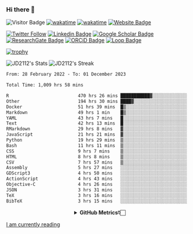 ### Hi there 👋
![Visitor Badge](https://visitor-badge.laobi.icu/badge?page_id=JD2112.JD2112)
[![wakatime](https://github.com/JD2112/JD2112/actions/workflows/waka-readme.yml/badge.svg)](https://github.com/JD2112/JD2112/actions/workflows/waka-readme.yml)
[![wakatime](https://wakatime.com/badge/user/fe95275f-909a-4147-a45d-624981173898.svg)](https://wakatime.com/@fe95275f-909a-4147-a45d-624981173898)
[![Website Badge](https://img.shields.io/badge/website-informational?style=flat-square)](http://jyotirmoydas.netlify.app)

[![Twitter Follow](https://img.shields.io/twitter/follow/jyotirmoy21?style=social)](https://twitter.com/jyotirmoy21)
[![Linkedin Badge](https://img.shields.io/badge/-jyotirmoy-blue?style=plastic&logo=Linkedin&logoColor=white&link=https://www.linkedin.com/in/dasjyotirmoy/)](https://www.linkedin.com/in/dasjyotirmoy/)
[![Google Scholar Badge](https://img.shields.io/badge/-jyotirmoy-blue?style=plastic&logo=GoogleScholar&logoColor=white&link=https://scholar.google.se/citations?user=IMBYOv8AAAAJ&hl=en)](https://scholar.google.se/citations?user=IMBYOv8AAAAJ&hl=en)
[![ResearchGate Badge](https://img.shields.io/badge/-jyotirmoy-cyan?style=plastic&logo=ResearchGate&logoColor=white&link=https://www.researchgate.net/profile/Jyotirmoy-Das-3)](https://www.researchgate.net/profile/Jyotirmoy-Das-3)
[![ORCiD Badge](https://img.shields.io/badge/-jyotirmoy-green?style=plastic&logo=orcid&logoColor=white&link=https://orcid.org/0000-0002-5649-4658)](https://orcid.org/0000-0002-5649-4658)
[![Loop Badge](https://img.shields.io/badge/-jyotirmoy-orange?style=plastic&logo=Loop&logoColor=white&link=https://loop.frontiersin.org/people/1519976/overview)](https://loop.frontiersin.org/people/1519976/overview)

[![trophy](https://github-profile-trophy.vercel.app/?username=JD2112)](https://github.com/ryo-ma/github-profile-trophy)

<!--
**JD2112/JD2112** is a ✨ _special_ ✨ repository because its `README.md` (this file) appears on your GitHub profile.

Here are some ideas to get you started:

- 🔭 I’m currently working on ...
- 🌱 I’m currently learning ...
- 👯 I’m looking to collaborate on ...
- 🤔 I’m looking for help with ...
- 💬 Ask me about ...
- 📫 How to reach me: ...
- 😄 Pronouns: ...
- ⚡ Fun fact: ...
![JD2112's Top Languages](https://github-readme-stats.vercel.app/api/top-langs/?username=JD2112&theme=vue-dark&show_icons=true&hide_border=true&layout=compact)
-->
![JD2112's Stats](https://github-readme-stats.vercel.app/api?username=JD2112&theme=vue-dark&show_icons=true&hide_border=true&count_private=true)
![JD2112's Streak](https://github-readme-streak-stats.herokuapp.com/?user=JD2112&theme=vue-dark&hide_border=true)





<!--START_SECTION:waka-->

```txt
From: 28 February 2022 - To: 01 December 2023

Total Time: 1,009 hrs 58 mins

R                          470 hrs 26 mins ███████████▓░░░░░░░░░░░░░   46.58 %
Other                      194 hrs 30 mins ████▓░░░░░░░░░░░░░░░░░░░░   19.26 %
Docker                     51 hrs 39 mins  █▒░░░░░░░░░░░░░░░░░░░░░░░   05.11 %
Markdown                   49 hrs 1 min    █▒░░░░░░░░░░░░░░░░░░░░░░░   04.85 %
YAML                       43 hrs 7 mins   █░░░░░░░░░░░░░░░░░░░░░░░░   04.27 %
Text                       42 hrs 13 mins  █░░░░░░░░░░░░░░░░░░░░░░░░   04.18 %
RMarkdown                  29 hrs 8 mins   ▓░░░░░░░░░░░░░░░░░░░░░░░░   02.89 %
JavaScript                 21 hrs 21 mins  ▓░░░░░░░░░░░░░░░░░░░░░░░░   02.12 %
Python                     19 hrs 29 mins  ▒░░░░░░░░░░░░░░░░░░░░░░░░   01.93 %
Bash                       11 hrs 11 mins  ▒░░░░░░░░░░░░░░░░░░░░░░░░   01.11 %
CSS                        9 hrs 7 mins    ▒░░░░░░░░░░░░░░░░░░░░░░░░   00.90 %
HTML                       8 hrs 8 mins    ▒░░░░░░░░░░░░░░░░░░░░░░░░   00.81 %
CSV                        7 hrs 57 mins   ▒░░░░░░░░░░░░░░░░░░░░░░░░   00.79 %
Assembly                   5 hrs 27 mins   ░░░░░░░░░░░░░░░░░░░░░░░░░   00.54 %
GDScript3                  4 hrs 50 mins   ░░░░░░░░░░░░░░░░░░░░░░░░░   00.48 %
ActionScript               4 hrs 43 mins   ░░░░░░░░░░░░░░░░░░░░░░░░░   00.47 %
Objective-C                4 hrs 26 mins   ░░░░░░░░░░░░░░░░░░░░░░░░░   00.44 %
JSON                       3 hrs 31 mins   ░░░░░░░░░░░░░░░░░░░░░░░░░   00.35 %
TeX                        3 hrs 16 mins   ░░░░░░░░░░░░░░░░░░░░░░░░░   00.32 %
BibTeX                     3 hrs 15 mins   ░░░░░░░░░░░░░░░░░░░░░░░░░   00.32 %
```

<!--END_SECTION:waka-->

<div align="center">
    <details>
        <summary><b>GitHub Metrics👇🏻</b></summary>
    <br>
        
[Get Details](https://metrics.lecoq.io/insights/JD2112)
    </details>
</div>

<a target="_blank" href="https://www.goodreads.com/user/show/21242415-jyotirmoy-das">I am currently reading</a>


